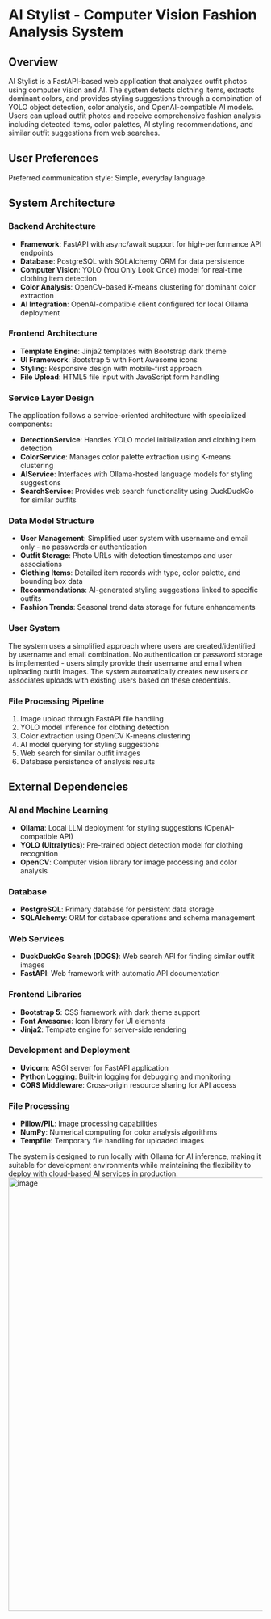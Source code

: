 # AI Stylist - Computer Vision Fashion Analysis System

## Overview

AI Stylist is a FastAPI-based web application that analyzes outfit photos using computer vision and AI. The system detects clothing items, extracts dominant colors, and provides styling suggestions through a combination of YOLO object detection, color analysis, and OpenAI-compatible AI models. Users can upload outfit photos and receive comprehensive fashion analysis including detected items, color palettes, AI styling recommendations, and similar outfit suggestions from web searches.

## User Preferences

Preferred communication style: Simple, everyday language.

## System Architecture

### Backend Architecture
- **Framework**: FastAPI with async/await support for high-performance API endpoints
- **Database**: PostgreSQL with SQLAlchemy ORM for data persistence
- **Computer Vision**: YOLO (You Only Look Once) model for real-time clothing item detection
- **Color Analysis**: OpenCV-based K-means clustering for dominant color extraction
- **AI Integration**: OpenAI-compatible client configured for local Ollama deployment

### Frontend Architecture
- **Template Engine**: Jinja2 templates with Bootstrap dark theme
- **UI Framework**: Bootstrap 5 with Font Awesome icons
- **Styling**: Responsive design with mobile-first approach
- **File Upload**: HTML5 file input with JavaScript form handling

### Service Layer Design
The application follows a service-oriented architecture with specialized components:

- **DetectionService**: Handles YOLO model initialization and clothing item detection
- **ColorService**: Manages color palette extraction using K-means clustering
- **AIService**: Interfaces with Ollama-hosted language models for styling suggestions
- **SearchService**: Provides web search functionality using DuckDuckGo for similar outfits

### Data Model Structure
- **User Management**: Simplified user system with username and email only - no passwords or authentication
- **Outfit Storage**: Photo URLs with detection timestamps and user associations
- **Clothing Items**: Detailed item records with type, color palette, and bounding box data
- **Recommendations**: AI-generated styling suggestions linked to specific outfits
- **Fashion Trends**: Seasonal trend data storage for future enhancements

### User System
The system uses a simplified approach where users are created/identified by username and email combination. No authentication or password storage is implemented - users simply provide their username and email when uploading outfit images. The system automatically creates new users or associates uploads with existing users based on these credentials.

### File Processing Pipeline
1. Image upload through FastAPI file handling
2. YOLO model inference for clothing detection
3. Color extraction using OpenCV K-means clustering
4. AI model querying for styling suggestions
5. Web search for similar outfit images
6. Database persistence of analysis results

## External Dependencies

### AI and Machine Learning
- **Ollama**: Local LLM deployment for styling suggestions (OpenAI-compatible API)
- **YOLO (Ultralytics)**: Pre-trained object detection model for clothing recognition
- **OpenCV**: Computer vision library for image processing and color analysis

### Database
- **PostgreSQL**: Primary database for persistent data storage
- **SQLAlchemy**: ORM for database operations and schema management

### Web Services
- **DuckDuckGo Search (DDGS)**: Web search API for finding similar outfit images
- **FastAPI**: Web framework with automatic API documentation

### Frontend Libraries
- **Bootstrap 5**: CSS framework with dark theme support
- **Font Awesome**: Icon library for UI elements
- **Jinja2**: Template engine for server-side rendering

### Development and Deployment
- **Uvicorn**: ASGI server for FastAPI application
- **Python Logging**: Built-in logging for debugging and monitoring
- **CORS Middleware**: Cross-origin resource sharing for API access

### File Processing
- **Pillow/PIL**: Image processing capabilities
- **NumPy**: Numerical computing for color analysis algorithms
- **Tempfile**: Temporary file handling for uploaded images

The system is designed to run locally with Ollama for AI inference, making it suitable for development environments while maintaining the flexibility to deploy with cloud-based AI services in production.
<img width="1483" height="857" alt="image" src="https://github.com/user-attachments/assets/86656673-11ee-4d77-af7b-f8b6ce2029b5" />
